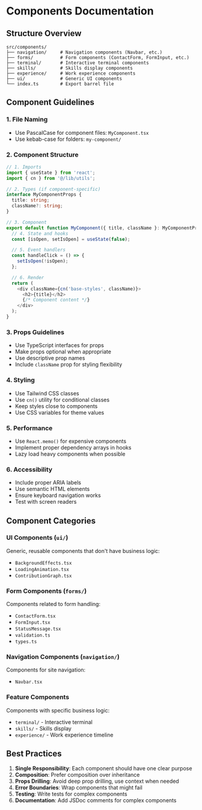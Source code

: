 # Components Documentation

## Structure Overview

```
src/components/
├── navigation/     # Navigation components (Navbar, etc.)
├── forms/          # Form components (ContactForm, FormInput, etc.)
├── terminal/       # Interactive terminal components
├── skills/         # Skills display components
├── experience/     # Work experience components
├── ui/             # Generic UI components
└── index.ts        # Export barrel file
```

## Component Guidelines

### 1. File Naming

- Use PascalCase for component files: `MyComponent.tsx`
- Use kebab-case for folders: `my-component/`

### 2. Component Structure

```typescript
// 1. Imports
import { useState } from 'react';
import { cn } from '@/lib/utils';

// 2. Types (if component-specific)
interface MyComponentProps {
  title: string;
  className?: string;
}

// 3. Component
export default function MyComponent({ title, className }: MyComponentProps) {
  // 4. State and hooks
  const [isOpen, setIsOpen] = useState(false);

  // 5. Event handlers
  const handleClick = () => {
    setIsOpen(!isOpen);
  };

  // 6. Render
  return (
    <div className={cn('base-styles', className)}>
      <h2>{title}</h2>
      {/* Component content */}
    </div>
  );
}
```

### 3. Props Guidelines

- Use TypeScript interfaces for props
- Make props optional when appropriate
- Use descriptive prop names
- Include `className` prop for styling flexibility

### 4. Styling

- Use Tailwind CSS classes
- Use `cn()` utility for conditional classes
- Keep styles close to components
- Use CSS variables for theme values

### 5. Performance

- Use `React.memo()` for expensive components
- Implement proper dependency arrays in hooks
- Lazy load heavy components when possible

### 6. Accessibility

- Include proper ARIA labels
- Use semantic HTML elements
- Ensure keyboard navigation works
- Test with screen readers

## Component Categories

### UI Components (`ui/`)

Generic, reusable components that don't have business logic:

- `BackgroundEffects.tsx`
- `LoadingAnimation.tsx`
- `ContributionGraph.tsx`

### Form Components (`forms/`)

Components related to form handling:

- `ContactForm.tsx`
- `FormInput.tsx`
- `StatusMessage.tsx`
- `validation.ts`
- `types.ts`

### Navigation Components (`navigation/`)

Components for site navigation:

- `Navbar.tsx`

### Feature Components

Components with specific business logic:

- `terminal/` - Interactive terminal
- `skills/` - Skills display
- `experience/` - Work experience timeline

## Best Practices

1. **Single Responsibility**: Each component should have one clear purpose
2. **Composition**: Prefer composition over inheritance
3. **Props Drilling**: Avoid deep prop drilling, use context when needed
4. **Error Boundaries**: Wrap components that might fail
5. **Testing**: Write tests for complex components
6. **Documentation**: Add JSDoc comments for complex components
